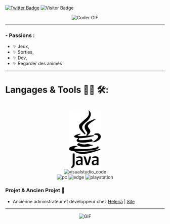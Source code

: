 [![Twitter Badge](https://img.shields.io/badge/-@toudhoom-1ca0f1?style=flat-square&labelColor=1ca0f1&logo=twitter&logoColor=white&link=https://twitter.com/toudhoom)](https://twitter.com/toudhoom)
![Visitor Badge](https://visitor-badge.laobi.icu/badge?page_id=Bhard27.Bhard27)

<p  align="center"><img src="https://media.giphy.com/media/SWoSkN6DxTszqIKEqv/giphy.gif" alt="Coder GIF" width="500" height="400">

---------------------------------

### - Passions : 
- ✨ Jeux, 
- ✨ Sorties,
- ✨ Dev,
- ✨ Regarder des animés

---------------------------------

# Langages & Tools 👨‍💻 🛠:
<p align="center">
</br>
<img src="https://github.com/Xx-Ashutosh-xX/Xx-Ashutosh-xX/blob/master/assets/icons/java.png" alt="java"  width="100" hight="50">
<br>
<img src="https://github.com/Xx-Ashutosh-xX/Xx-Ashutosh-xX/blob/master/assets/icons/visualstudio_code.png" alt="visualstudio_code" width="240" hight="50">
<br>
<img src="https://github.com/Xx-Ashutosh-xX/Xx-Ashutosh-xX/blob/master/assets/icons/pc.png" alt="pc" width="100" hight="50">
<img src="https://github.com/Xx-Ashutosh-xX/Xx-Ashutosh-xX/blob/master/assets/icons/edge.png" alt="edge" width="100" hight="50">
<img src="https://github.com/Xx-Ashutosh-xX/Xx-Ashutosh-xX/blob/master/assets/icons/playstation@3x.png" alt="playstation" width="150" hight="50">
</br>
</p>


### Projet & Ancien Projet 👋
- Ancienne adminstrateur et développeur chez [Heleria](https://twitter.com/Heleria_Net) | [Site](https://heleria.fr)

---------------------------------

<div align="center">
<img hight="300" width="700" alt="GIF" align="center" src="https://github.com/Xx-Ashutosh-xX/Xx-Ashutosh-xX/blob/master/assets/208593.gif">
</div>
